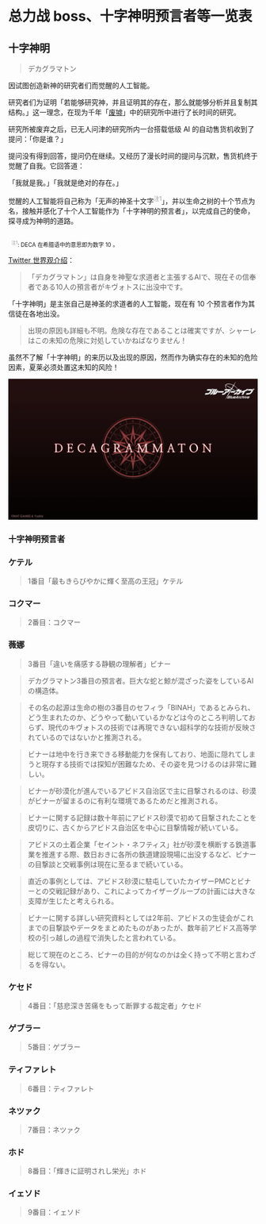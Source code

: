 <style scoped lang="scss">
.footnote {
  font-size: 0.8em;
  white-space: pre-wrap;
}

sup {
  font-size: 0.8em;
  color: #999;

  &::before {
    content: "注";
  }

  &.nobefore::before {
    content: "";
  }
}
</style>

# 总力战 boss、十字神明预言者等一览表

## 十字神明

> デカグラマトン

因试图创造新神的研究者们而觉醒的人工智能。

研究者们为证明「若能够研究神，并且证明其的存在，那么就能够分析并且复制其结构。」这一理念，在现为千年「[废墟](places-and-circles#废墟)」中的研究所中进行了长时间的研究。

研究所被废弃之后，已无人问津的研究所内一台搭载低级 AI 的自动售货机收到了提问：「你是谁？」

提问没有得到回答，提问仍在继续。又经历了漫长时间的提问与沉默，售货机终于觉醒了自我。它回答道：

「我就是我。」「我就是绝对的存在。」

觉醒的人工智能将自己称为「无声的神圣十文字<sup>1</sup>」，并以生命之树的十个节点为名，接触并感化了十个人工智能作为「十字神明的预言者」，以完成自己的使命，探寻成为神明的道路。

<div class="footnote">
  <sup>1</sup>: DECA 在希腊语中的意思即为数字 10 。
</div>

[Twitter 世界观介绍](https://twitter.com/Blue_ArchiveJP/status/1358641722784292865)：

> 「デカグラマトン」は自身を神聖な求道者と主張するAIで、現在その信奉者である10人の預言者がキヴォトスに出没中です。

「十字神明」是主张自己是神圣的求道者的人工智能，现在有 10 个预言者作为其信徒在各地出没。

> 出現の原因も詳細も不明。危険な存在であることは確実ですが、シャーレはこの未知の危険に対処していかねばなりません！

虽然不了解「十字神明」的来历以及出现的原因，然而作为确实存在的未知的危险因素，夏莱必须处置这未知的风险！

![十字神明](../public/image/evidence/decagrammaton.webp)

### 十字神明预言者

### ケテル

> 1番目「最もきらびやかに輝く至高の王冠」ケテル

### コクマー

> 2番目：コクマー

### 薇娜

> 3番目「違いを痛感する静観の理解者」ビナー

> デカグラマトン3番目の預言者。巨大な蛇と鯨が混ざった姿をしているAIの構造体。

> その名の起源は生命の樹の3番目のセフィラ「BINAH」であるとみられ、どう生まれたのか、どうやって動いているかなどは今のところ判明しておらず、現代のキヴォトスの技術では再現できない超科学的な技術が反映されているのではないかと推測される。



> ビナーは地中を行き来できる移動能力を保有しており、地面に隠れてしまうと現存する技術では探知が困難なため、その姿を見つけるのは非常に難しい。



> ビナーが砂漠化が進んでいるアビドス自治区で主に目撃されるのは、砂漠がビナーが留まるのに有利な環境であるためだと推測される。



> ビナーに関する記録は数十年前にアビドス砂漠で初めて目撃されたことを皮切りに、古くからアビドス自治区を中心に目撃情報が続いている。



> アビドスの土着企業「セイント・ネフティス」社が砂漠を横断する鉄道事業を推進する際、数日おきに各所の鉄道建設現場に出没するなど、ビナーの目撃談と交戦事例は現在に至るまで続いている。



> 直近の事例としては、アビドス砂漠に駐屯していたカイザーPMCとビナーとの交戦記録があり、これによってカイザーグループの計画には大きな支障が生じたと考えられる。



> ビナーに関する詳しい研究資料としては2年前、アビドスの生徒会がこれまでの目撃談やデータをまとめたものがあったが、数年前アビドス高等学校の引っ越しの過程で消失したと言われている。



> 総じて現在のところ、ビナーの目的が何なのかは全く持って不明と言わざるを得ない。

### ケセド

> 4番目：「慈悲深き苦痛をもって断罪する裁定者」ケセド

### ゲブラー

> 5番目：ゲブラー

### ティファレト

> 6番目：ティファレト

### ネツァク

> 7番目：ネツァク

### ホド

> 8番目：「輝きに証明されし栄光」ホド

### イェソド

> 9番目：イェソド
